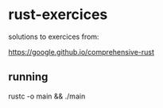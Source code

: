 # rust-exercices

solutions to exercices from:

https://google.github.io/comprehensive-rust

## running 

rustc <FILE> -o main && ./main   